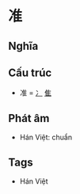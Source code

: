# 准

## Nghĩa

## Cấu trúc
* 准 = [冫](冫.md) [隹](隹.md)

## Phát âm

* Hán Việt: chuẩn

## Tags
* Hán Việt

<script>window.HANZI_FIELD='准';</script>
